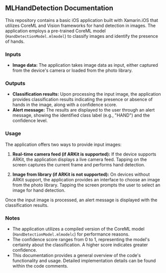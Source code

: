 ## MLHandDetection Documentation

This repository contains a basic iOS application built with Xamarin.iOS that utilizes CoreML and Vision frameworks for hand detection in images. The application employs a pre-trained CoreML model (`HandDetectionModel.mlmodel`) to classify images and identify the presence of hands.

### Inputs

- **Image data:** The application takes image data as input, either captured from the device's camera or loaded from the photo library.

### Outputs

- **Classification results:** Upon processing the input image, the application provides classification results indicating the presence or absence of hands in the image, along with a confidence score.
- **Alert message:** The results are displayed to the user through an alert message, showing the identified class label (e.g., "HAND") and the confidence level. 

### Usage

The application offers two ways to provide input images:

1. **Real-time camera feed (if ARKit is supported):** If the device supports ARKit, the application displays a live camera feed. Tapping on the screen captures the current frame and performs hand detection.

2. **Image from library (if ARKit is not supported):** On devices without ARKit support, the application provides an interface to choose an image from the photo library. Tapping the screen prompts the user to select an image for hand detection.

Once the input image is processed, an alert message is displayed with the classification results.

### Notes

- The application utilizes a compiled version of the CoreML model (`HandDetectionModel.mlmodelc`) for performance reasons.
- The confidence score ranges from 0 to 1, representing the model's certainty about the classification. A higher score indicates greater confidence.
- This documentation provides a general overview of the code's functionality and usage. Detailed implementation details can be found within the code comments.